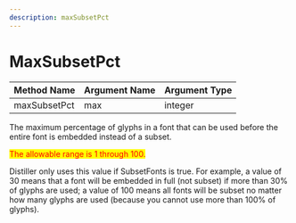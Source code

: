 ```yaml
---
description: maxSubsetPct
---
```


# MaxSubsetPct

| Method Name  | Argument Name | Argument Type |
| ------------ | ------------- | ------------- |
| maxSubsetPct | max           | integer       |

The maximum percentage of glyphs in a font that can be used before the entire font is embedded instead of a subset.

<mark style="color:red;">The allowable range is 1 through 100.</mark>



Distiller only uses this value if SubsetFonts is true. For example, a value of 30 means that a font will be embedded in full (not subset) if more than 30% of glyphs are used; a value of 100 means all fonts will be subset no matter how many glyphs are used (because you cannot use more than 100% of glyphs).



